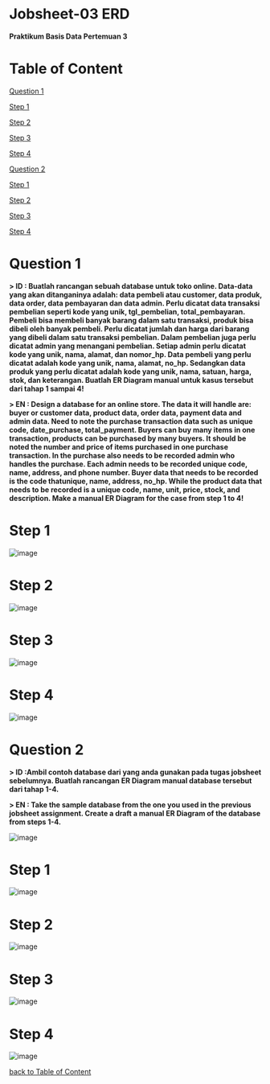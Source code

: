 # Jobsheet-03 ERD
**Praktikum Basis Data Pertemuan 3**
# Table of Content
[Question 1](https://github.com/lieeh/learn_database/tree/main/meeting-3#question)

[Step 1](https://github.com/lieeh/learn_database/tree/main/meeting-3#step-1)

[Step 2](https://github.com/lieeh/learn_database/tree/main/meeting-3#step-2)

[Step 3](https://github.com/lieeh/learn_database/tree/main/meeting-3#step-3)

[Step 4](https://github.com/lieeh/learn_database/tree/main/meeting-3#step-4)

[Question 2](https://github.com/lieeh/learn_database/tree/main/meeting-3#question-2)

[Step 1](https://github.com/lieeh/learn_database/tree/main/meeting-3#step-1-1)

[Step 2](https://github.com/lieeh/learn_database/tree/main/meeting-3#step-2-1)

[Step 3](https://github.com/lieeh/learn_database/tree/main/meeting-3#step-3-1)

[Step 4](https://github.com/lieeh/learn_database/tree/main/meeting-3#step-4-1)

# Question 1

**> ID : Buatlah rancangan sebuah database untuk toko online. Data-data yang akan ditanganinya adalah:
data pembeli atau customer, data produk, data order, data pembayaran dan data admin. Perlu dicatat data transaksi pembelian seperti kode yang unik, tgl_pembelian, total_pembayaran. Pembeli bisa membeli banyak barang dalam satu transaksi, produk bisa dibeli oleh banyak pembeli. Perlu dicatat jumlah dan harga dari barang yang dibeli dalam satu transaksi pembelian. Dalam pembelian juga perlu dicatat admin yang menangani pembelian. Setiap admin perlu dicatat kode yang unik, nama, alamat, dan nomor_hp. Data pembeli yang perlu dicatat adalah kode yang unik, nama, alamat, no_hp. Sedangkan data produk yang perlu dicatat adalah kode yang unik, nama, satuan, harga, stok, dan keterangan. Buatlah ER Diagram manual untuk kasus tersebut dari tahap 1 sampai 4!**

**> EN : Design a database for an online store. The data it will handle are:
buyer or customer data, product data, order data, payment data and admin data. Need to note the purchase transaction data such as unique code, date_purchase, total_payment. Buyers can buy many items in one transaction, products can be purchased by many buyers. It should be noted the number and price of items purchased in one purchase transaction. In the purchase also needs to be recorded admin who handles the purchase. Each admin needs to be recorded unique code, name, address, and phone number. Buyer data that needs to be recorded is the code thatunique, name, address, no_hp. While the product data that needs to be recorded is a unique code, name, unit, price, stock, and description. Make a manual ER Diagram for the case from step 1 to 4!**

# Step 1

![image](https://github.com/lieeh/learn_database/assets/150438523/9e80bc94-83e0-458d-a0af-b9ab14c5575c)

# Step 2

![image](https://github.com/lieeh/learn_database/assets/150438523/a387c46d-3f23-4136-abed-ea9e0febd0f4)


# Step 3

![image](https://github.com/lieeh/learn_database/assets/150438523/8e1d910c-1fe0-4aaf-a932-1e827545eda1)


# Step 4

![image](https://github.com/lieeh/learn_database/assets/150438523/47fb63b2-a3ed-43f9-b345-1b262a192e16)

# Question 2

**> ID :Ambil contoh database dari yang anda gunakan pada tugas jobsheet sebelumnya. Buatlah rancangan ER Diagram manual database tersebut dari tahap 1-4.**

**> EN : Take the sample database from the one you used in the previous jobsheet assignment. Create a draft a manual ER Diagram of the database from steps 1-4.**

![image](https://github.com/lieeh/learn_database/assets/150438523/d2143d3b-5922-4d0b-a107-fdae6cad4b0b)


# Step 1

![image](https://github.com/lieeh/learn_database/assets/150438523/86d9fb43-775a-4b65-99ea-24146bc08acf)

# Step 2

![image](https://github.com/lieeh/learn_database/assets/150438523/01fef22d-2a97-48d7-b65f-68de8c55e4c0)

# Step 3

![image](https://github.com/lieeh/learn_database/assets/150438523/0fd49552-0f71-4d32-aa95-61779e49e11d)

# Step 4

![image](https://github.com/lieeh/learn_database/assets/150438523/ecf592e0-7f62-47ab-82f8-56abcdfaa6ff)



[back to Table of Content](https://github.com/lieeh/learn_database/tree/main/meeting-3#table-of-content)
